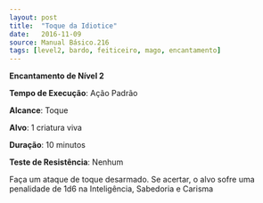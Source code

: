 ```yaml
---
layout: post
title:  "Toque da Idiotice"
date:   2016-11-09
source: Manual Básico.216
tags: [level2, bardo, feiticeiro, mago, encantamento]
---
```


**Encantamento de Nível 2**

**Tempo de Execução**: Ação Padrão

**Alcance**: Toque

**Alvo**: 1 criatura viva

**Duração**: 10 minutos

**Teste de Resistência**: Nenhum

Faça um ataque de toque desarmado. Se acertar, o alvo sofre uma penalidade de 1d6 na Inteligência, Sabedoria e Carisma